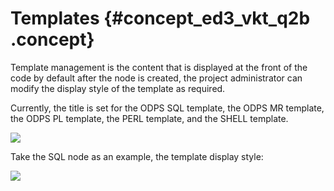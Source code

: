 # Templates {#concept_ed3_vkt_q2b .concept}

Template management is the content that is displayed at the front of the code by default after the node is created, the project administrator can modify the display style of the template as required.

Currently, the title is set for the ODPS SQL template, the ODPS MR template, the ODPS PL template, the PERL template, and the SHELL template.

![](http://static-aliyun-doc.oss-cn-hangzhou.aliyuncs.com/assets/img/16341/15414953538395_en-US.png)

Take the SQL node as an example, the template display style:

![](http://static-aliyun-doc.oss-cn-hangzhou.aliyuncs.com/assets/img/16341/15414953538396_en-US.png)


